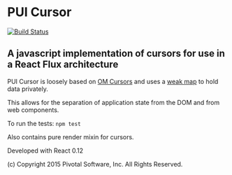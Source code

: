 # PUI Cursor
[![Build Status](https://travis-ci.org/pivotal-cf/pui-cursor.svg)](https://travis-ci.org/pivotal-cf/pui-cursor)


## A javascript implementation of cursors for use in a React Flux architecture

PUI Cursor is loosely based on [OM Cursors](https://github.com/omcljs/om/wiki/Cursors) and uses a [weak map](https://developer.mozilla.org/en-US/docs/Web/JavaScript/Reference/Global_Objects/WeakMap) to hold data privately.

This allows for the separation of application state from the DOM and from web components.  


To run the tests:
`npm test`



Also contains pure render mixin for cursors.

Developed with React 0.12

(c) Copyright 2015 Pivotal Software, Inc. All Rights Reserved.